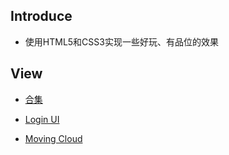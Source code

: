 ## Introduce
  - 使用HTML5和CSS3实现一些好玩、有品位的效果

## View
  - [合集](https://ninesean.github.io/amazing-html5-css3-effect/)

  - [Login UI](https://ninesean.github.io/amazing-html5-css3-effect/dist/login.html)

  - [Moving Cloud](https://ninesean.github.io/amazing-html5-css3-effect/dist/moving-cloud.html)
